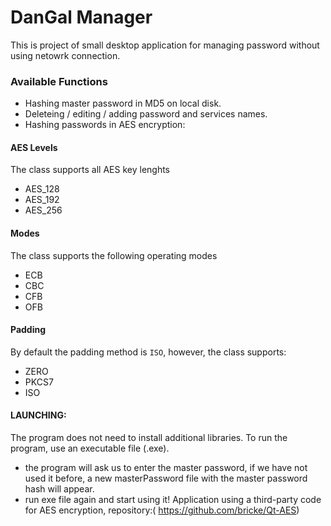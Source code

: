 # DanGal Manager

This is project of small desktop application for managing password without using netowrk connection. 


### Available Functions
- Hashing master password in MD5 on local disk.
- Deleteing / editing / adding password and services names.
- Hashing passwords in AES encryption:
#### AES Levels
The class supports all AES key lenghts

* AES_128
* AES_192
* AES_256

#### Modes
The class supports the following operating modes

* ECB
* CBC
* CFB
* OFB

#### Padding
By default the padding method is `ISO`, however, the class supports:

* ZERO
* PKCS7
* ISO


#### LAUNCHING:
The program does not need to install additional libraries. To run the program, use an executable file (.exe).
- the program will ask us to enter the master password, if we have not used it before, a new masterPassword file with the master password hash will appear.
- run exe file again and start using it!
Application using a third-party code for AES encryption, repository:( https://github.com/bricke/Qt-AES)


